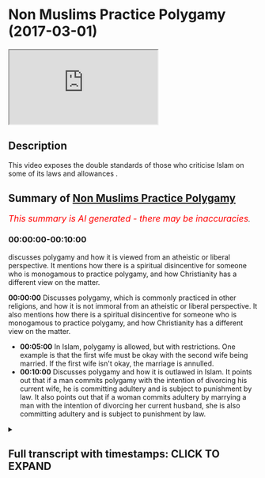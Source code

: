 # Non Muslims Practice Polygamy (2017-03-01)

<iframe loading='lazy' allow='autoplay' src='https://www.youtube.com/embed/q-TA4xTIXAQ'></iframe>

## Description

This video exposes the double standards of those who criticise Islam on some of its laws and allowances .

## Summary of [Non Muslims Practice Polygamy](https://www.youtube.com/watch?v=q-TA4xTIXAQ)

*<span style="color:red; font-size:125%">This summary is AI generated - there may be inaccuracies</span>. [](/)*

### <a onclick="modifyYTiframeseektime('0')">00:00:00-00:10:00</a>

 discusses polygamy and how it is viewed from an atheistic or liberal perspective. It mentions how there is a spiritual disincentive for someone who is monogamous to practice polygamy, and how Christianity has a different view on the matter.

**<a onclick="modifyYTiframeseektime('0')">00:00:00</a>** Discusses polygamy, which is commonly practiced in other religions, and how it is not immoral from an atheistic or liberal perspective. It also mentions how there is a spiritual disincentive for someone who is monogamous to practice polygamy, and how Christianity has a different view on the matter.

* **<a onclick="modifyYTiframeseektime('300')">00:05:00</a>** In Islam, polygamy is allowed, but with restrictions. One example is that the first wife must be okay with the second wife being married. If the first wife isn't okay, the marriage is annulled.
* **<a onclick="modifyYTiframeseektime('600')">00:10:00</a>** Discusses polygamy and how it is outlawed in Islam. It points out that if a man commits polygamy with the intention of divorcing his current wife, he is committing adultery and is subject to punishment by law. It also points out that if a woman commits adultery by marrying a man with the intention of divorcing her current husband, she is also committing adultery and is subject to punishment by law.

<details><summary><h2>Full transcript with timestamps: CLICK TO EXPAND</h2></summary>

<a onclick="modifyYTiframeseektime('0')">0:00:00</a> Kiska means they come to us and all you  
<a onclick="modifyYTiframeseektime('1')">0:00:01</a> look symptomatic for watching and I'm  
<a onclick="modifyYTiframeseektime('3')">0:00:03</a> not showing today  
<a onclick="modifyYTiframeseektime('4')">0:00:04</a> no Moses Baptist polygamy they practiced  
<a onclick="modifyYTiframeseektime('7')">0:00:07</a> I don't care what anyone says how many  
<a onclick="modifyYTiframeseektime('9')">0:00:09</a> guys are these statistics show this they  
<a onclick="modifyYTiframeseektime('11')">0:00:11</a> have side chains they have mistresses  
<a onclick="modifyYTiframeseektime('15')">0:00:15</a> it's not right but the thing is they do  
<a onclick="modifyYTiframeseektime('18')">0:00:18</a> they go and cheat on their wives left  
<a onclick="modifyYTiframeseektime('21')">0:00:21</a> right center Islam says no you can't go  
<a onclick="modifyYTiframeseektime('25')">0:00:25</a> and use another female for your sexual  
<a onclick="modifyYTiframeseektime('28')">0:00:28</a> desires  
<a onclick="modifyYTiframeseektime('28')">0:00:28</a> you can't go today I'm just reading  
<a onclick="modifyYTiframeseektime('30')">0:00:30</a> usually because you know that's what I  
<a onclick="modifyYTiframeseektime('32')">0:00:32</a> want that allowed us for many reasons if  
<a onclick="modifyYTiframeseektime('35')">0:00:35</a> entry comes read I'll repeat it but many  
<a onclick="modifyYTiframeseektime('37')">0:00:37</a> reasons one of them is if you're going  
<a onclick="modifyYTiframeseektime('39')">0:00:39</a> to do it you do it like a man  
<a onclick="modifyYTiframeseektime('40')">0:00:40</a> yeah now this doesn't mean if a sister's  
<a onclick="modifyYTiframeseektime('42')">0:00:42</a> you don't to share husband good you  
<a onclick="modifyYTiframeseektime('44')">0:00:44</a> don't have to nobody said you're gonna  
<a onclick="modifyYTiframeseektime('45')">0:00:45</a> get killed  
<a onclick="modifyYTiframeseektime('46')">0:00:46</a> yeah you know what I mean you don't have  
<a onclick="modifyYTiframeseektime('50')">0:00:50</a> to you know you don't need to allow your  
<a onclick="modifyYTiframeseektime('53')">0:00:53</a> husband to American let's come there's  
<a onclick="modifyYTiframeseektime('55')">0:00:55</a> even if it in the even states in the  
<a onclick="modifyYTiframeseektime('56')">0:00:56</a> contract and always get married again  
<a onclick="modifyYTiframeseektime('58')">0:00:58</a> simple as you can translate but however  
<a onclick="modifyYTiframeseektime('61')">0:01:01</a> if you know is all the same no that  
<a onclick="modifyYTiframeseektime('67')">0:01:07</a> wasn't they they practice this yet so  
<a onclick="modifyYTiframeseektime('69')">0:01:09</a> basically we as Muslims we it has gotta  
<a onclick="modifyYTiframeseektime('72')">0:01:12</a> be done has to be done in the right way  
<a onclick="modifyYTiframeseektime('73')">0:01:13</a> you have to give her the rights  
<a onclick="modifyYTiframeseektime('75')">0:01:15</a> yeah you can treat her like a mistress  
<a onclick="modifyYTiframeseektime('78')">0:01:18</a> or sanction whatever you you have to  
<a onclick="modifyYTiframeseektime('80')">0:01:20</a> give her a right you have to treat their  
<a onclick="modifyYTiframeseektime('81')">0:01:21</a> ego and brothers laugh and act like it's  
<a onclick="modifyYTiframeseektime('83')">0:01:23</a> all fun again it's all happy day but  
<a onclick="modifyYTiframeseektime('85')">0:01:25</a> there is a narration that says a if a  
<a onclick="modifyYTiframeseektime('87')">0:01:27</a> husband doesn't treat the wives equally  
<a onclick="modifyYTiframeseektime('89')">0:01:29</a> if you favor one month is up in the  
<a onclick="modifyYTiframeseektime('91')">0:01:31</a> theaters when you will come leaning on  
<a onclick="modifyYTiframeseektime('93')">0:01:33</a> one side yeah  
<a onclick="modifyYTiframeseektime('94')">0:01:34</a> so let's consequences it's not that more  
<a onclick="modifyYTiframeseektime('96')">0:01:36</a> happy days this that it's not that easy  
<a onclick="modifyYTiframeseektime('97')">0:01:37</a> you can try to say and also today  
<a onclick="modifyYTiframeseektime('99')">0:01:39</a> unfortunately the Asian committees here  
<a onclick="modifyYTiframeseektime('101')">0:01:41</a> produce adaptable models of hacks  
<a onclick="modifyYTiframeseektime('103')">0:01:43</a> damaged a biryani yeah what what what  
<a onclick="modifyYTiframeseektime('107')">0:01:47</a> the thing is racism  
<a onclick="modifyYTiframeseektime('108')">0:01:48</a> unfortunately racism is  
<a onclick="modifyYTiframeseektime('110')">0:01:50</a> big yeah the most distant then watch  
<a onclick="modifyYTiframeseektime('114')">0:01:54</a> this is a lockdown a like they're  
<a onclick="modifyYTiframeseektime('115')">0:01:55</a> like garbage yeah it's disgusting  
<a onclick="modifyYTiframeseektime('117')">0:01:57</a> behavior  
<a onclick="modifyYTiframeseektime('119')">0:01:59</a> you know so if there is a brother who is  
<a onclick="modifyYTiframeseektime('121')">0:02:01</a> willing to marry that stuff because that  
<a onclick="modifyYTiframeseektime('124')">0:02:04</a> sister has needs financial need sexual  
<a onclick="modifyYTiframeseektime('126')">0:02:06</a> needs you know means someone is a  
<a onclick="modifyYTiframeseektime('127')">0:02:07</a> companion there someone to be a fatherly  
<a onclick="modifyYTiframeseektime('129')">0:02:09</a> figure to her kids this is important um  
<a onclick="modifyYTiframeseektime('132')">0:02:12</a> trying to see so Islam is there to set  
<a onclick="modifyYTiframeseektime('135')">0:02:15</a> odors in case of scenarios you don't try  
<a onclick="modifyYTiframeseektime('137')">0:02:17</a> to say almost want to has given us a  
<a onclick="modifyYTiframeseektime('138')">0:02:18</a> solution what's the solution with other  
<a onclick="modifyYTiframeseektime('140')">0:02:20</a> religions and establish all reason where  
<a onclick="modifyYTiframeseektime('143')">0:02:23</a> else one sitting for not married trim  
<a onclick="modifyYTiframeseektime('144')">0:02:24</a> squeeze them forth if you can only just  
<a onclick="modifyYTiframeseektime('146')">0:02:26</a> marry only one and it's other servers it  
<a onclick="modifyYTiframeseektime('148')">0:02:28</a> was all sort of says indeed you're not  
<a onclick="modifyYTiframeseektime('150')">0:02:30</a> gonna be just you know so it is hard but  
<a onclick="modifyYTiframeseektime('153')">0:02:33</a> there's many wisdoms behind it if that  
<a onclick="modifyYTiframeseektime('155')">0:02:35</a> makes sense and there's no other news  
<a onclick="modifyYTiframeseektime('156')">0:02:36</a> about Number bed liner I just a few  
<a onclick="modifyYTiframeseektime('158')">0:02:38</a> plates him just one first of all like  
<a onclick="modifyYTiframeseektime('160')">0:02:40</a> and for us you're saying this is always  
<a onclick="modifyYTiframeseektime('163')">0:02:43</a> I ask myself when people ask me  
<a onclick="modifyYTiframeseektime('165')">0:02:45</a> questions who's asking the question so  
<a onclick="modifyYTiframeseektime('166')">0:02:46</a> if it's an atheist asking that question  
<a onclick="modifyYTiframeseektime('168')">0:02:48</a> the question would be what kind of what  
<a onclick="modifyYTiframeseektime('171')">0:02:51</a> kind of restrictions does the atheistic  
<a onclick="modifyYTiframeseektime('174')">0:02:54</a> worldview have on Ligonier if it's the  
<a onclick="modifyYTiframeseektime('176')">0:02:56</a> liberal asking that question someone who  
<a onclick="modifyYTiframeseektime('178')">0:02:58</a> believes in liberal philosophy what kind  
<a onclick="modifyYTiframeseektime('180')">0:03:00</a> of restrictions as liberal as an animus  
<a onclick="modifyYTiframeseektime('182')">0:03:02</a> muscle go by legal liberalism I'm  
<a onclick="modifyYTiframeseektime('184')">0:03:04</a> talking about philosophical liberalism  
<a onclick="modifyYTiframeseektime('186')">0:03:06</a> in fact atheism nor a theism nor  
<a onclick="modifyYTiframeseektime('189')">0:03:09</a> liberalism should have any restrictions  
<a onclick="modifyYTiframeseektime('191')">0:03:11</a> on polygamy whether it's from a man or a  
<a onclick="modifyYTiframeseektime('193')">0:03:13</a> woman but to be honest I'm also hoping  
<a onclick="modifyYTiframeseektime('195')">0:03:15</a> that sounds especially if it sounds like  
<a onclick="modifyYTiframeseektime('197')">0:03:17</a> the guidelines are clear but from an  
<a onclick="modifyYTiframeseektime('199')">0:03:19</a> atheistic perspective or a liberal  
<a onclick="modifyYTiframeseektime('201')">0:03:21</a> perspective  
<a onclick="modifyYTiframeseektime('201')">0:03:21</a> polygamy is completely stay again for  
<a onclick="modifyYTiframeseektime('204')">0:03:24</a> everyone and frankly you can say this  
<a onclick="modifyYTiframeseektime('206')">0:03:26</a> there will be a spiritual a disincentive  
<a onclick="modifyYTiframeseektime('208')">0:03:28</a> for someone there's all saying okay this  
<a onclick="modifyYTiframeseektime('211')">0:03:31</a> is guilt I feel guilty according to the  
<a onclick="modifyYTiframeseektime('213')">0:03:33</a> majority of philosophers and  
<a onclick="modifyYTiframeseektime('214')">0:03:34</a> psychologists like Freud he wrote a book  
<a onclick="modifyYTiframeseektime('216')">0:03:36</a> called civilization and its discontents  
<a onclick="modifyYTiframeseektime('218')">0:03:38</a> this book I mean he says it should take  
<a onclick="modifyYTiframeseektime('223')">0:03:43</a> over the it is one of the the primal  
<a onclick="modifyYTiframeseektime('225')">0:03:45</a> self you know the the beast eale self  
<a onclick="modifyYTiframeseektime('228')">0:03:48</a> really if that should take over guilt  
<a onclick="modifyYTiframeseektime('230')">0:03:50</a> and his eyes should be demolished all  
<a onclick="modifyYTiframeseektime('233')">0:03:53</a> the all the barriers if created for  
<a onclick="modifyYTiframeseektime('234')">0:03:54</a> gills should be taken down and this is  
<a onclick="modifyYTiframeseektime('237')">0:03:57</a> what you're going to find with new age  
<a onclick="modifyYTiframeseektime('239')">0:03:59</a> kind of  
<a onclick="modifyYTiframeseektime('239')">0:03:59</a> slash liberalism is kind of like an  
<a onclick="modifyYTiframeseektime('242')">0:04:02</a> upgraded headin ISM so there is no first  
<a onclick="modifyYTiframeseektime('245')">0:04:05</a> of all from an atheistic paradigm or  
<a onclick="modifyYTiframeseektime('247')">0:04:07</a> from a liberal paradigm there is no way  
<a onclick="modifyYTiframeseektime('250')">0:04:10</a> anyone could argue that it's immoral  
<a onclick="modifyYTiframeseektime('252')">0:04:12</a> objectively speaking that - for polygamy  
<a onclick="modifyYTiframeseektime('256')">0:04:16</a> to take place a liberalism doesn't  
<a onclick="modifyYTiframeseektime('258')">0:04:18</a> disallow it only Liberal government's  
<a onclick="modifyYTiframeseektime('260')">0:04:20</a> have disallowed it that's the difference  
<a onclick="modifyYTiframeseektime('261')">0:04:21</a> number two if you look at it from the  
<a onclick="modifyYTiframeseektime('263')">0:04:23</a> previous dispensations and other  
<a onclick="modifyYTiframeseektime('265')">0:04:25</a> religions you'll find that it's commonly  
<a onclick="modifyYTiframeseektime('267')">0:04:27</a> practiced in all of the other world  
<a onclick="modifyYTiframeseektime('269')">0:04:29</a> religions in fact with no exception or  
<a onclick="modifyYTiframeseektime('272')">0:04:32</a> the major world religions with no  
<a onclick="modifyYTiframeseektime('274')">0:04:34</a> exception the six major world religions  
<a onclick="modifyYTiframeseektime('276')">0:04:36</a> all of them have a billy goat Sandman  
<a onclick="modifyYTiframeseektime('278')">0:04:38</a> Christianity you know obviously as you  
<a onclick="modifyYTiframeseektime('280')">0:04:40</a> know Solomon had 300 whites  
<a onclick="modifyYTiframeseektime('283')">0:04:43</a> I mean Abraham had three wives and Jesus  
<a onclick="modifyYTiframeseektime('286')">0:04:46</a> has come and said in Matthews I've not  
<a onclick="modifyYTiframeseektime('288')">0:04:48</a> come to do away with the law the  
<a onclick="modifyYTiframeseektime('289')">0:04:49</a> prophets I've come to affirm them and  
<a onclick="modifyYTiframeseektime('291')">0:04:51</a> that is why you'll find that Anabaptist  
<a onclick="modifyYTiframeseektime('293')">0:04:53</a> juror community which is a special type  
<a onclick="modifyYTiframeseektime('295')">0:04:55</a> of Christian community enforce polygamy  
<a onclick="modifyYTiframeseektime('298')">0:04:58</a> so it's only a historical thing that  
<a onclick="modifyYTiframeseektime('300')">0:05:00</a> polygamy was outlawed from a Christian  
<a onclick="modifyYTiframeseektime('302')">0:05:02</a> perspective Christianity and Judaism and  
<a onclick="modifyYTiframeseektime('304')">0:05:04</a> Judaism the ready Jews they practiced  
<a onclick="modifyYTiframeseektime('306')">0:05:06</a> polygamy in Hindu and Hindu scripture  
<a onclick="modifyYTiframeseektime('308')">0:05:08</a> there's many different verses of their  
<a onclick="modifyYTiframeseektime('311')">0:05:11</a> gods having 16,000 wives you know ten  
<a onclick="modifyYTiframeseektime('313')">0:05:13</a> thousand Murata one thousand chav sex  
<a onclick="modifyYTiframeseektime('317')">0:05:17</a> slaves distances that's all completely  
<a onclick="modifyYTiframeseektime('319')">0:05:19</a> normal in their in their paradigm as for  
<a onclick="modifyYTiframeseektime('322')">0:05:22</a> Sikhism I think six of the eleven or  
<a onclick="modifyYTiframeseektime('325')">0:05:25</a> twelve gurus when polygamous  
<a onclick="modifyYTiframeseektime('327')">0:05:27</a> relationships so almost no a world  
<a onclick="modifyYTiframeseektime('329')">0:05:29</a> religion or what no well paradigm which  
<a onclick="modifyYTiframeseektime('331')">0:05:31</a> is popularized today this allows  
<a onclick="modifyYTiframeseektime('334')">0:05:34</a> polygamy you'll find that from all of  
<a onclick="modifyYTiframeseektime('336')">0:05:36</a> the world religions and all the world  
<a onclick="modifyYTiframeseektime('338')">0:05:38</a> paradigms which are popularized Islam  
<a onclick="modifyYTiframeseektime('340')">0:05:40</a> actually has the Muslims the irony of it  
<a onclick="modifyYTiframeseektime('341')">0:05:41</a> has the most restriction when it comes  
<a onclick="modifyYTiframeseektime('344')">0:05:44</a> to this practice and I'll tell you the  
<a onclick="modifyYTiframeseektime('345')">0:05:45</a> restrictions because it says thank you  
<a onclick="modifyYTiframeseektime('347')">0:05:47</a> how matter by lack of men in the second  
<a onclick="modifyYTiframeseektime('348')">0:05:48</a> lesson also a thought about it says  
<a onclick="modifyYTiframeseektime('350')">0:05:50</a> marry who you will from the a by the way  
<a onclick="modifyYTiframeseektime('353')">0:05:53</a> just as a side note this verse came down  
<a onclick="modifyYTiframeseektime('355')">0:05:55</a> which is another added irony it came  
<a onclick="modifyYTiframeseektime('357')">0:05:57</a> down talking about helping often people  
<a onclick="modifyYTiframeseektime('361')">0:06:01</a> often women in general by the way the  
<a onclick="modifyYTiframeseektime('364')">0:06:04</a> Koran puts a special emphasis on  
<a onclick="modifyYTiframeseektime('366')">0:06:06</a> but often girls you know so it has  
<a onclick="modifyYTiframeseektime('369')">0:06:09</a> positive discrimination yes for orphan  
<a onclick="modifyYTiframeseektime('372')">0:06:12</a> girls rather than boys  
<a onclick="modifyYTiframeseektime('373')">0:06:13</a> so when they often girls get older and  
<a onclick="modifyYTiframeseektime('375')">0:06:15</a> obviously a pubescent that is when the  
<a onclick="modifyYTiframeseektime('378')">0:06:18</a> quran from this perspective you know  
<a onclick="modifyYTiframeseektime('380')">0:06:20</a> advisement to marry who you want from  
<a onclick="modifyYTiframeseektime('383')">0:06:23</a> from the orphan girls or or from the  
<a onclick="modifyYTiframeseektime('386')">0:06:26</a> woman generally two three and four  
<a onclick="modifyYTiframeseektime('388')">0:06:28</a> why don't have the right let's have a  
<a onclick="modifyYTiframeseektime('390')">0:06:30</a> look iraq of why has an arm of allocate  
<a onclick="modifyYTiframeseektime('391')">0:06:31</a> a metal comb so if you can't if you fear  
<a onclick="modifyYTiframeseektime('394')">0:06:34</a> that you even fear that you can't do  
<a onclick="modifyYTiframeseektime('396')">0:06:36</a> justice to marry one only one or where  
<a onclick="modifyYTiframeseektime('399')">0:06:39</a> you are I am possessive now the point  
<a onclick="modifyYTiframeseektime('400')">0:06:40</a> here is important first of all there is  
<a onclick="modifyYTiframeseektime('403')">0:06:43</a> a you could say there's a kind of  
<a onclick="modifyYTiframeseektime('405')">0:06:45</a> warning no crime issues against polygamy  
<a onclick="modifyYTiframeseektime('407')">0:06:47</a> there's no doubt it's not a small back  
<a onclick="modifyYTiframeseektime('410')">0:06:50</a> which means is allowed in Islam it's not  
<a onclick="modifyYTiframeseektime('412')">0:06:52</a> what's to happen it's not fun it's not  
<a onclick="modifyYTiframeseektime('414')">0:06:54</a> something which is recommended nor is it  
<a onclick="modifyYTiframeseektime('416')">0:06:56</a> something which is obviously compulsory  
<a onclick="modifyYTiframeseektime('418')">0:06:58</a> and as Ali said I mean this is  
<a onclick="modifyYTiframeseektime('420')">0:07:00</a> definitely the case and the solves all  
<a onclick="modifyYTiframeseektime('422')">0:07:02</a> the problems with women necessarily and  
<a onclick="modifyYTiframeseektime('423')">0:07:03</a> this is actually quite an interesting  
<a onclick="modifyYTiframeseektime('426')">0:07:06</a> thing which is specialized to the  
<a onclick="modifyYTiframeseektime('427')">0:07:07</a> Islamic discourse it look Adama which is  
<a onclick="modifyYTiframeseektime('429')">0:07:09</a> one of the major scholars of Islam  
<a onclick="modifyYTiframeseektime('431')">0:07:11</a> they're one of the email of their humbly  
<a onclick="modifyYTiframeseektime('433')">0:07:13</a> mother he quotes and others like it you  
<a onclick="modifyYTiframeseektime('435')">0:07:15</a> know if you look at MIT called staff for  
<a onclick="modifyYTiframeseektime('438')">0:07:18</a> women decides to if there's a contract  
<a onclick="modifyYTiframeseektime('440')">0:07:20</a> basically before the marriage and the  
<a onclick="modifyYTiframeseektime('442')">0:07:22</a> almond decides I don't wanna get married  
<a onclick="modifyYTiframeseektime('443')">0:07:23</a> if you can't get married to a second or  
<a onclick="modifyYTiframeseektime('444')">0:07:24</a> third wife of this madman basically the  
<a onclick="modifyYTiframeseektime('447')">0:07:27</a> moment the man goes and tries to get  
<a onclick="modifyYTiframeseektime('449')">0:07:29</a> married to a second wife is the the  
<a onclick="modifyYTiframeseektime('450')">0:07:30</a> annulment of the marriage will commence  
<a onclick="modifyYTiframeseektime('452')">0:07:32</a> by the way this with this ensures from  
<a onclick="modifyYTiframeseektime('455')">0:07:35</a> from the woman's perspective and that  
<a onclick="modifyYTiframeseektime('458')">0:07:38</a> the man doesn't get back to a second  
<a onclick="modifyYTiframeseektime('460')">0:07:40</a> wife in more of a way then would be the  
<a onclick="modifyYTiframeseektime('462')">0:07:42</a> case from an atheistic paradigm because  
<a onclick="modifyYTiframeseektime('464')">0:07:44</a> when atheistic paradigm how is she  
<a onclick="modifyYTiframeseektime('466')">0:07:46</a> how does she know what he's telling her  
<a onclick="modifyYTiframeseektime('467')">0:07:47</a> is true if he says I love you own and I  
<a onclick="modifyYTiframeseektime('470')">0:07:50</a> want to be with you Father I mean he  
<a onclick="modifyYTiframeseektime('471')">0:07:51</a> doesn't have any real objective  
<a onclick="modifyYTiframeseektime('472')">0:07:52</a> spiritual incentive objective spiritual  
<a onclick="modifyYTiframeseektime('474')">0:07:54</a> incentive morality which is objective  
<a onclick="modifyYTiframeseektime('476')">0:07:56</a> that would stop him from going to  
<a onclick="modifyYTiframeseektime('479')">0:07:59</a> different woman multiple partners fact I  
<a onclick="modifyYTiframeseektime('481')">0:08:01</a> was in the gym recently and that's how  
<a onclick="modifyYTiframeseektime('484')">0:08:04</a> hollow like those a guy is married with  
<a onclick="modifyYTiframeseektime('487')">0:08:07</a> kids innocent that and literally  
<a onclick="modifyYTiframeseektime('489')">0:08:09</a> becoming fool now he started telling me  
<a onclick="modifyYTiframeseektime('492')">0:08:12</a> like he started telling the other guys  
<a onclick="modifyYTiframeseektime('493')">0:08:13</a> as all day you know yeah she let me go  
<a onclick="modifyYTiframeseektime('495')">0:08:15</a> to Ibiza she let me talk about wife and  
<a onclick="modifyYTiframeseektime('497')">0:08:17</a> then and then the other guy us and we  
<a onclick="modifyYTiframeseektime('499')">0:08:19</a> gonna do that and then he started  
<a onclick="modifyYTiframeseektime('501')">0:08:21</a> exposing himself you know I'm gonna go  
<a onclick="modifyYTiframeseektime('502')">0:08:22</a> here's happened now how do we know that  
<a onclick="modifyYTiframeseektime('505')">0:08:25</a> people are not just and this is the  
<a onclick="modifyYTiframeseektime('507')">0:08:27</a> things the problem is that naivety can  
<a onclick="modifyYTiframeseektime('509')">0:08:29</a> overcome somebody and they are assuming  
<a onclick="modifyYTiframeseektime('512')">0:08:32</a> using emotional judgments that this man  
<a onclick="modifyYTiframeseektime('515')">0:08:35</a> is always going to be loyal to me but  
<a onclick="modifyYTiframeseektime('518')">0:08:38</a> not realizing that the sociological  
<a onclick="modifyYTiframeseektime('519')">0:08:39</a> statistics show that you know being  
<a onclick="modifyYTiframeseektime('523')">0:08:43</a> unfaithful to something which is a  
<a onclick="modifyYTiframeseektime('524')">0:08:44</a> common feature of the of the Western  
<a onclick="modifyYTiframeseektime('527')">0:08:47</a> paradigm so generally speaking of the  
<a onclick="modifyYTiframeseektime('530')">0:08:50</a> Western experience so generally speaking  
<a onclick="modifyYTiframeseektime('532')">0:08:52</a> here I think that in a nutshell  
<a onclick="modifyYTiframeseektime('535')">0:08:55</a> aslam has real restrictions output for  
<a onclick="modifyYTiframeseektime('537')">0:08:57</a> this but at the same time it's moba is  
<a onclick="modifyYTiframeseektime('540')">0:09:00</a> the same time as allowed if certain  
<a onclick="modifyYTiframeseektime('542')">0:09:02</a> things are put in place and I don't see  
<a onclick="modifyYTiframeseektime('545')">0:09:05</a> how that could be used as an evidence  
<a onclick="modifyYTiframeseektime('546')">0:09:06</a> against Islam unless you have an  
<a onclick="modifyYTiframeseektime('547')">0:09:07</a> objective reasoning to show that  
<a onclick="modifyYTiframeseektime('550')">0:09:10</a> polygamy is wrong on an objective level  
<a onclick="modifyYTiframeseektime('552')">0:09:12</a> which you can never do for lazy sickness  
<a onclick="modifyYTiframeseektime('553')">0:09:13</a> but yeah it's true and also if for  
<a onclick="modifyYTiframeseektime('556')">0:09:16</a> example one guy his chin on is y ou go  
<a onclick="modifyYTiframeseektime('560')">0:09:20</a> mistress whatever what's the weapon to  
<a onclick="modifyYTiframeseektime('562')">0:09:22</a> call police  
<a onclick="modifyYTiframeseektime('562')">0:09:22</a> please go put a name it was this one he  
<a onclick="modifyYTiframeseektime('566')">0:09:26</a> was arrested come in Oscar  
<a onclick="modifyYTiframeseektime('568')">0:09:28</a> so the thing is for example in Islam if  
<a onclick="modifyYTiframeseektime('570')">0:09:30</a> the first wife is okay yet and the wife  
<a onclick="modifyYTiframeseektime('575')">0:09:35</a> for him to get married again it filled  
<a onclick="modifyYTiframeseektime('577')">0:09:37</a> them okay you too  
<a onclick="modifyYTiframeseektime('578')">0:09:38</a> why is it like no no no it's there okay  
<a onclick="modifyYTiframeseektime('582')">0:09:42</a> look at this that next mark on her body  
<a onclick="modifyYTiframeseektime('584')">0:09:44</a> ten girlfriends yeah happy days good she  
<a onclick="modifyYTiframeseektime('587')">0:09:47</a> on your wife mistresses good  
<a onclick="modifyYTiframeseektime('589')">0:09:49</a> well this car comes to do in the write  
<a onclick="modifyYTiframeseektime('591')">0:09:51</a> my novel but he Thomas E is absolute  
<a onclick="modifyYTiframeseektime('594')">0:09:54</a> true I'm sorry in this country there's  
<a onclick="modifyYTiframeseektime('596')">0:09:56</a> no law it's for from treating on your  
<a onclick="modifyYTiframeseektime('598')">0:09:58</a> wife  
<a onclick="modifyYTiframeseektime('598')">0:09:58</a> I mean think there isn't what we doing  
<a onclick="modifyYTiframeseektime('600')">0:10:00</a> it we gonna get the point is why is it  
<a onclick="modifyYTiframeseektime('602')">0:10:02</a> the case where a man can actually have a  
<a onclick="modifyYTiframeseektime('604')">0:10:04</a> polygamous relationship with  
<a onclick="modifyYTiframeseektime('606')">0:10:06</a> hundred over a thousand members and  
<a onclick="modifyYTiframeseektime('608')">0:10:08</a> given them their rights yeah this is  
<a onclick="modifyYTiframeseektime('609')">0:10:09</a> really important for this time came to  
<a onclick="modifyYTiframeseektime('611')">0:10:11</a> protect the rights of people respecting  
<a onclick="modifyYTiframeseektime('614')">0:10:14</a> that female you can't go at a loser if  
<a onclick="modifyYTiframeseektime('617')">0:10:17</a> you marry this time if you marry  
<a onclick="modifyYTiframeseektime('618')">0:10:18</a> somebody with the intentions of divorced  
<a onclick="modifyYTiframeseektime('620')">0:10:20</a> it's Haram if you said no than just  
<a onclick="modifyYTiframeseektime('623')">0:10:23</a> maria user it surrounded committing zina  
<a onclick="modifyYTiframeseektime('625')">0:10:25</a> well she won't meet your people you  
<a onclick="modifyYTiframeseektime('627')">0:10:27</a> would be for that intention  
</details>
